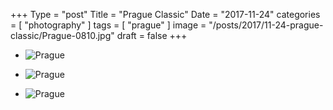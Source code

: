 +++
Type = "post"
Title = "Prague Classic"
Date = "2017-11-24"
categories = [ "photography" ]
tags = [
    "prague"
]
image = "/posts/2017/11-24-prague-classic/Prague-0810.jpg"
draft = false
+++

* ![Prague](/posts/2017/11-24-prague-classic/Prague-0810.jpg)

<!--more-->

* ![Prague](/posts/2017/11-24-prague-classic/Prague-.jpg)

* ![Prague](/posts/2017/11-24-prague-classic/Prague-0769.jpg)


